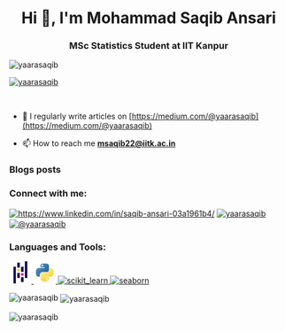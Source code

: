 <h1 align="center">Hi 👋, I'm Mohammad Saqib Ansari</h1>
<h3 align="center">
MSc Statistics Student at IIT Kanpur</h3>

<p align="left"> <img src="https://komarev.com/ghpvc/?username=yaarasaqib&label=Profile%20views&color=0e75b6&style=flat" alt="yaarasaqib" /> </p>

<p align="left"> <a href="https://github.com/ryo-ma/github-profile-trophy"><img src="https://github-profile-trophy.vercel.app/?username=yaarasaqib" alt="yaarasaqib" /></a> </p>

<p align="left"> <a href="https://twitter.com/" target="blank"><img src="https://img.shields.io/twitter/follow/?logo=twitter&style=for-the-badge" alt="" /></a> </p>

- 📝 I regularly write articles on [https://medium.com/@yaarasaqib](https://medium.com/@yaarasaqib)

- 📫 How to reach me **msaqib22@iitk.ac.in**

### Blogs posts
<!-- BLOG-POST-LIST:START -->
<!-- BLOG-POST-LIST:END -->

<h3 align="left">Connect with me:</h3>
<p align="left">
<a href="https://linkedin.com/in/https://www.linkedin.com/in/saqib-ansari-03a1961b4/" target="blank"><img align="center" src="https://raw.githubusercontent.com/rahuldkjain/github-profile-readme-generator/master/src/images/icons/Social/linked-in-alt.svg" alt="https://www.linkedin.com/in/saqib-ansari-03a1961b4/" height="30" width="40" /></a>
<a href="https://kaggle.com/yaarasaqib" target="blank"><img align="center" src="https://raw.githubusercontent.com/rahuldkjain/github-profile-readme-generator/master/src/images/icons/Social/kaggle.svg" alt="yaarasaqib" height="30" width="40" /></a>
<a href="https://medium.com/@yaarasaqib" target="blank"><img align="center" src="https://raw.githubusercontent.com/rahuldkjain/github-profile-readme-generator/master/src/images/icons/Social/medium.svg" alt="@yaarasaqib" height="30" width="40" /></a>
</p>

<h3 align="left">Languages and Tools:</h3>
<p align="left"> <a href="https://pandas.pydata.org/" target="_blank" rel="noreferrer"> <img src="https://raw.githubusercontent.com/devicons/devicon/2ae2a900d2f041da66e950e4d48052658d850630/icons/pandas/pandas-original.svg" alt="pandas" width="40" height="40"/> </a> <a href="https://www.python.org" target="_blank" rel="noreferrer"> <img src="https://raw.githubusercontent.com/devicons/devicon/master/icons/python/python-original.svg" alt="python" width="40" height="40"/> </a> <a href="https://scikit-learn.org/" target="_blank" rel="noreferrer"> <img src="https://upload.wikimedia.org/wikipedia/commons/0/05/Scikit_learn_logo_small.svg" alt="scikit_learn" width="40" height="40"/> </a> <a href="https://seaborn.pydata.org/" target="_blank" rel="noreferrer"> <img src="https://seaborn.pydata.org/_images/logo-mark-lightbg.svg" alt="seaborn" width="40" height="40"/> </a> </p>

<p><img align="left" src="https://github-readme-stats.vercel.app/api/top-langs?username=yaarasaqib&show_icons=true&locale=en&layout=compact" alt="yaarasaqib" /></p>

<p>&nbsp;<img align="center" src="https://github-readme-stats.vercel.app/api?username=yaarasaqib&show_icons=true&locale=en" alt="yaarasaqib" /></p>

<p><img align="center" src="https://github-readme-streak-stats.herokuapp.com/?user=yaarasaqib&" alt="yaarasaqib" /></p>

